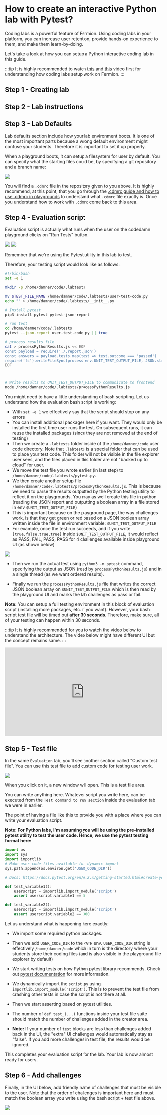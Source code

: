 # How to create an interactive Python lab with Pytest?

Coding labs is a powerful feature of Fermion. Using coding labs in your platform, you can increase user retention, provide hands-on experience to them, and make them learn-by-doing.

Let's take a look at how you can setup a Python interactive coding lab in this guide.

:::tip
It is highly recommended to watch [this](https://www.youtube.com/watch?v=aBddZmWt0Sc&list=PLYxzS__5yYQnoUg4MCS2sew_tOZsgrUeH&index=4) and [this](https://www.youtube.com/watch?v=SXep-fuTtmk&list=PLYxzS__5yYQnoUg4MCS2sew_tOZsgrUeH&index=5) video first for understanding how coding labs setup work on Fermion.
:::

## Step 1 - Creating lab

<!--@include: ../../../_components/lab-metadata.md-->

## Step 2 - Lab instructions

<!--@include: ../../../_components/lab-instructions.md-->

## Step 3 - Lab Defaults

Lab defaults section include how your lab environment boots. It is one of the most important parts because a wrong default environment might confuse your students. Therefore it is important to set it up properly.

When a playground boots, it can setup a filesystem for user by default. You can specify what the starting files could be, by specifying a git repository and a branch name:

![](https://codedamn-website-assets.s3.us-east-1.amazonaws.com/uploads/17-11-2024/screenshot-2024-11-17-3%E2%80%AF-31-53%402x.kzdbiv.png)

You will find a `.cdmrc` file in the repository given to you above. It is highly recommend, at this point, that you go through the [.cdmrc guide and how to use .cdmrc in playgrounds](/docs/creating-coding-labs/cdmrc-file) to understand what `.cdmrc` file exactly is. Once you understand how to work with `.cdmrc` come back to this area.

## Step 4 - Evaluation script

Evaluation script is actually what runs when the user on the codedamn playground clicks on "Run Tests" button.

![](https://codedamn-website-assets.s3.us-east-1.amazonaws.com/uploads/17-11-2024/lab-run-tests.exllxt.png)
![](https://codedamn-website-assets.s3.us-east-1.amazonaws.com/uploads/17-11-2024/screenshot-000001%402x.ywpfjc.png)

Remember that we're using the Pytest utility in this lab to test.

Therefore, your testing script would look like as follows:

```sh
#!/bin/bash
set -e 1

mkdir -p /home/damner/code/.labtests

mv $TEST_FILE_NAME /home/damner/code/.labtests/user-test-code.py
echo "" > /home/damner/code/.labtests/__init__.py

# Install pytest
pip3 install pytest pytest-json-report

# run test
cd /home/damner/code/.labtests
pytest --json-report user-test-code.py || true

# process results file
cat > processPythonResults.js << EOF
const payload = require('./.report.json')
const answers = payload.tests.map(test => test.outcome === 'passed')
require('fs').writeFileSync(process.env.UNIT_TEST_OUTPUT_FILE, JSON.stringify(answers))
EOF



# Write results to UNIT_TEST_OUTPUT_FILE to communicate to frontend
node /home/damner/code/.labtests/processPythonResults.js
```

You might need to have a little understanding of bash scripting. Let us understand how the evaluation bash script is working:

-   With `set -e 1` we effectively say that the script should stop on any errors
-   You can install additional packages here if you want. They would only be installed the first time user runs the test. On subsequent runs, it can reuse the installed packages (since they are not removed at the end of testing)
-   Then we create a `.labtests` folder inside of the `/home/damner/code` user code directory. Note that `.labtests` is a special folder that can be used to place your test code. This folder will not be visible in the file explorer user sees, and the files placed in this folder are not "backed up to cloud" for user.
-   We move the test file you wrote earlier (in last step) to `/home/damner/code/.labtests/pytest.py`.
-   We then create another setup file `/home/damner/code/.labtests/processPythonResults.js`. This is because we need to parse the results outputted by the Python testing utility to reflect it on the playgrounds. You may as well create this file in python (reading the JSON report and outputting a boolean array in a file stored in env `$UNIT_TEST_OUTPUT_FILE`)
-   This is important because on the playground page, the way challenges work, is that they get green or red based on a JSON boolean array written inside the file in environment variable: `$UNIT_TEST_OUTPUT_FILE`
-   For example, once the test run succeeds, and if you write `[true,false,true,true]` inside `$UNIT_TEST_OUTPUT_FILE`, it would reflect as PASS, FAIL, PASS, PASS for 4 challenges available inside playground UI (as shown below)

![](https://codedamn-website-assets.s3.us-east-1.amazonaws.com/uploads/17-11-2024/playground-tests-2.tmstkq.png)

-   Then we run the actual test using `python3 -m pytest` command, specifying the output as JSON (read by `processPythonResults.js`) and in a single thread (as we want ordered results).

-   Finally we run the `processPythonResults.js` file that writes the correct JSON boolean array on `$UNIT_TEST_OUTPUT_FILE` which is then read by the playground UI and marks the lab challenges as pass or fail.

**Note:** You can setup a full testing environment in this block of evaluation script (installing more packages, etc. if you want). However, your bash script test file will be timed out **after 30 seconds**. Therefore, make sure, all of your testing can happen within 30 seconds.

:::tip
It is highly recommended for you to watch the video below to understand the architecture. The video below might have different UI but the concept remains same.
:::

<div style="position: relative; width: 100%; height: 0; padding-top: 56.25%;">
<iframe
	src="https://www.youtube.com/embed/SXep-fuTtmk?list=PLYxzS__5yYQnoUg4MCS2sew_tOZsgrUeH"
	title="YouTube video player"
	frameborder="0"
	style="position: absolute; top: 0; left: 0; width: 100%; height: 100%;"
	allow="accelerometer; autoplay; clipboard-write; encrypted-media; gyroscope; picture-in-picture"
	allowfullscreen
></iframe>
</div>

## Step 5 - Test file

In the same `Evaluation` tab, you'll see another section called "Custom test file". You can use this test file to add custom code for testing user work.

![](https://codedamn-website-assets.s3.us-east-1.amazonaws.com/uploads/17-11-2024/screenshot-000002%402x.mhhqir.png)

When you click on it, a new window will open. This is a test file area.

You can write anything here. Whatever script you write here, can be executed from the `Test command to run section` inside the evaluation tab we were in earlier.

The point of having a file like this to provide you with a place where you can write your evaluation script.

**Note: For Python labs, I'm assuming you will be using the pre-installed pytest utility to test the user code. Hence, we use the pytest testing format here:**

```py
import os
import sys
import importlib
# Make user code files available for dynamic import
sys.path.append(os.environ.get('USER_CODE_DIR'))

# Docs: https://docs.pytest.org/en/6.2.x/getting-started.html#create-your-first-test

def test_variable1():
	userscript = importlib.import_module('script')
	assert userscript.variable1 == 5

def test_variable2():
	userscript = importlib.import_module('script')
	assert userscript.variable2 == 300

```

Let us understand what is happening here exactly:

-   We import some required python packages.
-   Then we add `USER_CODE_DIR` to the `PATH` env. `USER_CODE_DIR` string is effectively `/home/damner/code` which in turn is the directory where your students store their coding files (and is also visible in the playground file explorer by default)
-   We start writing tests on how Python pytest library recommends. Check out [pytest documentation](https://docs.pytest.org/en/6.2.x/getting-started.html#create-your-first-test) for more information.
-   We dynamically import the `script.py` using `importlib.import_module('script')`. This is to prevent the test file from crashing other tests in case the script is not there at all.
-   Then we start asserting based on pytest utilities.

-   The number of `def test_(...)` functions inside your test file suite should match the number of challenges added in the creator area.

-   **Note:** If your number of `test` blocks are less than challenges added back in the UI, the "extra" UI challenges would automatically stay as "false". If you add more challenges in test file, the results would be ignored.

This completes your evaluation script for the lab. Your lab is now almost ready for users.

## Step 6 - Add challenges

Finally, in the UI below, add friendly name of challenges that must be visible to the user. Note that the order of challenges is important here and must match the boolean array you write using the bash script + test file above.

![](https://codedamn-website-assets.s3.us-east-1.amazonaws.com/uploads/17-11-2024/screenshot-000003%402x.bedrfe.png)
